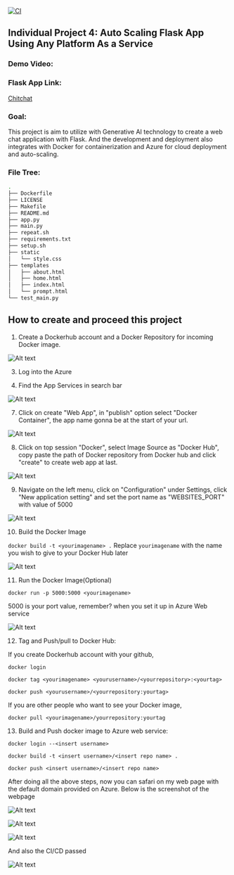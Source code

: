 [![CI](https://github.com/nogibjj/Alicia_Individual_4/actions/workflows/cicd.yml/badge.svg)](https://github.com/nogibjj/Alicia_Individual_4/actions/workflows/cicd.yml)
## Individual Project 4: Auto Scaling Flask App Using Any Platform As a Service
### Demo Video:

### Flask App Link:

[Chitchat](http://chitchat123.azurewebsites.net)

### Goal:

This project is aim to utilize with Generative AI technology to create a web chat application with Flask. And the development and deployment also integrates with Docker for containerization and Azure for cloud deployment and auto-scaling.

### File Tree:

```bash
.
├── Dockerfile
├── LICENSE
├── Makefile
├── README.md
├── app.py
├── main.py
├── repeat.sh
├── requirements.txt
├── setup.sh
├── static
│   └── style.css
├── templates
│   ├── about.html
│   ├── home.html
│   ├── index.html
│   └── prompt.html
└── test_main.py
```

## How to create and proceed this project

1. Create a Dockerhub account and a Docker Repository for incoming Docker image.
   
![Alt text](Create_Dockerrepo.png)

3. Log into the Azure
   
5. Find the App Services in search bar
   
![Alt text](<App Services.png>)

7. Click on create "Web App", in "publish" option select "Docker Container", the app name gonna be at the start of your url.

![Alt text](Create_Webapp.png)

8. Click on top session "Docker", select Image Source as "Docker Hub", copy paste the path of Docker repository from Docker hub and click 
"create" to create web app at last.

![Alt text](Webservice_Dockerset.png)

9. Navigate on the left menu, click on "Configuration" under Settings, click "New application setting" and set the port name as "WEBSITES_PORT" with value of 5000

![Alt text](PORT_set.png)

10. Build the Docker Image

`docker build -t <yourimagename> .` Replace `yourimagename` with the name you wish to give to your 
Docker Hub later

![Alt text](Dockerbuild.png)

11. Run the Docker Image(Optional)

`docker run -p 5000:5000 <yourimagename>`

5000 is your port value, remember? when you set it up in Azure Web service

![Alt text](runimage.png)

12. Tag and Push/pull to Docker Hub:

If you create Dockerhub account with your github, 

`docker login`

`docker tag <yourimagename> <yourusername>/<yourrepository>:<yourtag>`

`docker push <yourusername>/<yourrepository:yourtag>`

If you are other people who want to see your Docker image,

`docker pull <yourimagename>/yourrepository:yourtag`

13. Build and Push docker image to Azure web service:

`docker login --<insert username>`

`docker build -t <insert username>/<insert repo name> .`

`docker push <insert username>/<insert repo name>`


After doing all the above steps, now you can safari on my web page with the default domain provided on Azure.
Below is the screenshot of the webpage

![Alt text](homepage.png)

![Alt text](introduction.png)

![Alt text](Chatpage.png)

And also the CI/CD passed

![Alt text](CI_CD.png)

